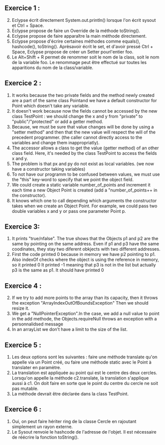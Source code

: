 
## Exercice 1 :
  
  2. Eclypse écrit directement System.out.println() lorsque l'on écrit sysout et Ctrl + Space.
  3. Eclypse propose de faire un Override de la méthode toString().
  4. Eclypse propose de faire apparaître la main méthode directement.
  5. Eclypse propose d'écrire certaines méthodes comme equals(), hashcode(), toString(). Aprèsavoir écrit le set, et d'avoir pressé Ctrl + Space,
  		Eclypse propose de créer un Setter pourl'entier foo.
  6. Le Alt+Shift + R permet de renommer soit le nom de la class, soit le nom de la variable foo. Le renommage peut être effectué sur toutes les apparitions du nom de la class/variable.
  
 ## Exercice 2 :
  1. It works because the two private fields and the method newly created are a part of the same class Pointand we have a default constructor for Point which doesn't take any variable.
  2. It doesn't work because now the fields cannot be accessed by the new class TestPoint : we should change the x and y from "private" to "public"/"protected" or add a getter method.
  3. Because, we must be sure that value changes will be done by using a "setter method" and then that the new value will respect the will of the precedent programmer. (the caller cannot directly access to the variables and change them inappropriatly).
  4. The accessor allows a class to get the value (getter method) of an other class field. Here, it's needed by the class TestPoint to access the fields x and y. 
  5. The problem is that px and py do not exist as local variables. (we now have a constructor taking variables)
  6. To not have our programm to be confused between values, we must use the "this" key-word to specify that we point the object field.
  7. We could create a static variable number_of_points and increment it each time a new Object Point is created (add a "number_of_points++ in the constructor).
  8. It knows which one to call depending which arguments the constructor takes when we create an Object Point. For example, we could pass two double variables x and y or pass one parameter Point p.
  
 ## Exercice 3:
  1. It prints "true/nfalse". The true shows that the Objects p1 and p2 are the same by pointing on the same address.
  	  Even if p1 and p3 have the same coodinates, they stay two diferent obkjects with two different addresses.
  2. First the code printed 0 because in memory we have p2 pointing to p1. Also indexOf checks where the object is using the reference in memory, so it printed 0
It printed -1 meaning that p3 is not in the list but actually p3 is the same as p1. It should have printed 0

  
 ## Exercice 4 :

  2. If we try to add more points to the array than its capacity, then it throws the exception "ArrayIndexOutOfBoundsException"
  Then we should resize it.
  5. We get a "NullPointerException".In the case, we add a null value to point in the add methode, the Objects.requireNull throws an exception with a personnalidsed message
  6. In an arrayList we don’t have a limit to the size of the list.
  
 ## Exercice 5 :
  1. Les deux options sont les suivantes : faire une méthode translate qu'on appelle via un Point créé,
  ou faire une méthode static avec le Point à translater en paramètre.
  5. La translation est appliquée au point qui est le centre des deux cercles. Lorsqu'on appelle la méthode c2.translate, la translation s'applique aussi à c1.
  On doit faire en sorte que le point du centre du cercle ne soit pas mutable.
  9. La méthode devrait être déclarée dans la class TestPoint.
  
 ## Exercice 6 :
  1. Oui, on peut faire hériter ring de la classe Cercle en rajoutant simplement un rayon externe.
  4. Le Sysout renvoie le hashcode de l'adresse de l'objet. Il est nécessaire de réécrire la fonction toString().
  
